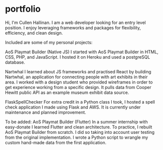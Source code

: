 # portfolio

Hi, I'm Cullen Hallinan. I am a web developer looking for an entry level position. I enjoy leveraging frameworks and packages for flexibility, efficiency, and clean design.

Included are some of my personal projects:

AoS Playmat Builder (Native JS)
  I started with AoS Playmat Builder in HTML, CSS, PHP, and JavaScript. I hosted it on Heroku and used a postgreSQL database.

Nartwhal
  I learned about JS frameworks and practised React by building Nartwhal, an application for connecting people with art exhibits in their area.
  I worked with a design student who provided wireframes in order to get experience working from a specific design. It pulls data from Cooper Hewitt public   API as an example museum exhibit data source.

FlaskSpellChecker
  For extra credit in a Python class I took, I hosted a spell check application I made using Flask and AWS. It is currently under maintenance and             planned improvement.
  
To be added:
AoS Playmat Builder (Flutter)
  In a summer internship with easy-donate I learned Flutter and clean architecture. To practice, I rebuilt AoS Playmat Builder from scratch. I did so         taking into account user testing from the original implementation. I wrote a Python script to wrangle my custom hand-made data from the first               application.
